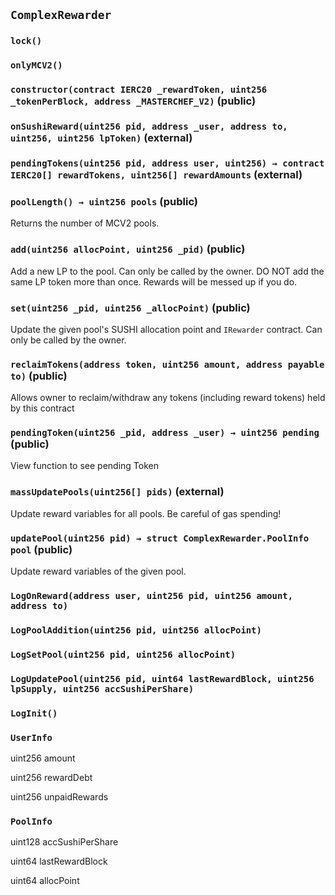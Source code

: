 ## `ComplexRewarder`





### `lock()`





### `onlyMCV2()`






### `constructor(contract IERC20 _rewardToken, uint256 _tokenPerBlock, address _MASTERCHEF_V2)` (public)





### `onSushiReward(uint256 pid, address _user, address to, uint256, uint256 lpToken)` (external)





### `pendingTokens(uint256 pid, address user, uint256) → contract IERC20[] rewardTokens, uint256[] rewardAmounts` (external)





### `poolLength() → uint256 pools` (public)

Returns the number of MCV2 pools.



### `add(uint256 allocPoint, uint256 _pid)` (public)

Add a new LP to the pool.  Can only be called by the owner.
DO NOT add the same LP token more than once. Rewards will be messed up if you do.




### `set(uint256 _pid, uint256 _allocPoint)` (public)

Update the given pool's SUSHI allocation point and `IRewarder` contract. Can only be called by the owner.




### `reclaimTokens(address token, uint256 amount, address payable to)` (public)

Allows owner to reclaim/withdraw any tokens (including reward tokens) held by this contract




### `pendingToken(uint256 _pid, address _user) → uint256 pending` (public)

View function to see pending Token




### `massUpdatePools(uint256[] pids)` (external)

Update reward variables for all pools. Be careful of gas spending!




### `updatePool(uint256 pid) → struct ComplexRewarder.PoolInfo pool` (public)

Update reward variables of the given pool.





### `LogOnReward(address user, uint256 pid, uint256 amount, address to)`





### `LogPoolAddition(uint256 pid, uint256 allocPoint)`





### `LogSetPool(uint256 pid, uint256 allocPoint)`





### `LogUpdatePool(uint256 pid, uint64 lastRewardBlock, uint256 lpSupply, uint256 accSushiPerShare)`





### `LogInit()`






### `UserInfo`


uint256 amount


uint256 rewardDebt


uint256 unpaidRewards


### `PoolInfo`


uint128 accSushiPerShare


uint64 lastRewardBlock


uint64 allocPoint



